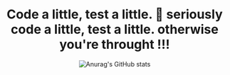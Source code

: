 <div align="center">
 <h1 >Code a little, test a little. 😬 seriously code a little, test a little. otherwise you're throught !!!  </h1>
</div>  
 


<div align="center">

![Anurag's GitHub stats](https://github-readme-stats.vercel.app/api?username=RidaEn-nasry&count_private=true)

